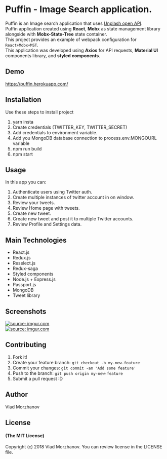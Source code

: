 # Puffin - Image Search application.

Puffin is an Image search application that uses <a href="https://unsplash.com/" target="_blank">Unplash open API</a>.<br>
Puffin application created using <b>React</b>, <b>Mobx</b> as state management library alongside with <b>Mobx-State-Tree</b> state container.<br>
This project provides an example of webpack configuration for `React+Mobx+MST`.<br>
This application was developed using <b>Axios</b> for API requests, <b>Material UI</b> components library, and <b>styled components</b>.

## Demo

https://puffin.herokuapp.com/

## Installation

Use these steps to install project
1. yarn insta
2. Create credentials (TWITTER_KEY, TWITTER_SECRET)
3. Add credentials to environment variable.
4. Add you MongoDB database connection to process.env.MONGOURL variable
5. npm run build
6. npm start

## Usage

In this app you can:
1. Authenticate users using Twitter auth.
2. Create multiple instances of twitter account in on window.
3. Review your tweets.
4. Review Home page with tweets.
5. Create new tweet.
6. Create new tweet and post it to multiple Twitter accounts.
7. Review Profile and Settings data.

## Main Technologies
* React.js
* Redux.js
* Reselect.js
* Redux-saga
* Styled components
* Node.js + Express.js
* Passport.js
* MongoDB
* Tweet library

## Screenshots

<a href="https://imgur.com/0eRcJW3"><img src="https://i.imgur.com/0eRcJW3l.png" title="source: imgur.com" /></a>
<br>
<a href="https://imgur.com/27eeq6B"><img src="https://i.imgur.com/27eeq6Bl.png?2" title="source: imgur.com" /></a>

## Contributing

1. Fork it!
2. Create your feature branch: `git checkout -b my-new-feature`
3. Commit your changes: `git commit -am 'Add some feature'`
4. Push to the branch: `git push origin my-new-feature`
5. Submit a pull request :D

## Author

Vlad Morzhanov

## License

#### (The MIT License)

Copyright (c) 2018 Vlad Morzhanov.
You can review license in the LICENSE file.
